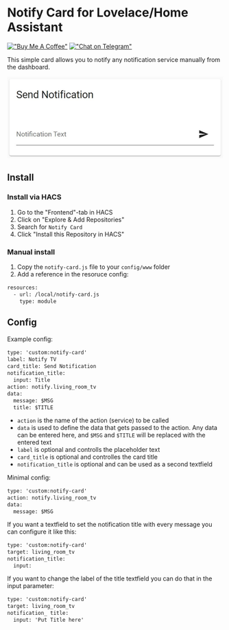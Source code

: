# Notify Card for Lovelace/Home Assistant

[!["Buy Me A Coffee"](https://img.shields.io/static/v1?label=donate&message=buymeacoffe&color=FFDD00&logo=buymeacoffee&style=flat-square)](https://buymeacoffee.com/bernikr)
[!["Chat on Telegram"](https://img.shields.io/static/v1?label=chat&message=Telegram&color=26A5E4&logo=telegram&style=flat-square)](https://t.me/bernikr)

This simple card allows you to notify any notification service manually from the dashboard.

![card](card.jpg)

## Install
### Install via HACS
1. Go to the "Frontend"-tab in HACS
2. Click on "Explore & Add Repositories"
3. Search for `Notify Card`
5. Click "Install this Repository in HACS"

### Manual install
1. Copy the `notify-card.js` file to your `config/www` folder
2. Add a reference in the resoruce config:

```
resources:
  - url: /local/notify-card.js
    type: module
```

## Config
Example config:

```
type: 'custom:notify-card'
label: Notify TV
card_title: Send Notification
notification_title:
  input: Title
action: notify.living_room_tv
data:
  message: $MSG
  title: $TITLE
```

- `action` is the name of the action (service) to be called
- `data` is used to define the data that gets passed to the action. Any data can be entered here, and `$MSG` and `$TITLE` will be replaced with the entered text
- `label` is optional and controlls the placeholder text
- `card_title` is optional and controlles the card title
- `notification_title` is optional and can be used as a second textfield

Minimal config:

```
type: 'custom:notify-card'
action: notify.living_room_tv
data:
  message: $MSG
```

If you want a textfield to set the notification title with every message you can configure it like this:
```
type: 'custom:notify-card'
target: living_room_tv
notification_title:
  input:
```

If you want to change the label of the title textfield you can do that in the input parameter:
```
type: 'custom:notify-card'
target: living_room_tv
notification_ title:
  input: 'Put Title here'
```
